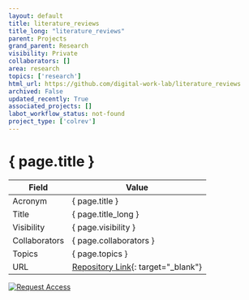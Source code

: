 ```yaml
---
layout: default
title: literature_reviews
title_long: "literature_reviews"
parent: Projects
grand_parent: Research
visibility: Private
collaborators: []
area: research
topics: ['research']
html_url: https://github.com/digital-work-lab/literature_reviews
archived: False
updated_recently: True
associated_projects: []
labot_workflow_status: not-found
project_type: ['colrev']
---
```


# { page.title }

Field               | Value
------------------- | ----------------------------------
Acronym             | { page.title }
Title               | { page.title_long }
Visibility          | { page.visibility }
Collaborators       | { page.collaborators }
Topics              | { page.topics }
URL                 | [Repository Link](https://github.com/digital-work-lab/literature_reviews){: target="_blank"}

[![Request Access](https://img.shields.io/badge/Request-Access-blue?style=for-the-badge)](https://github.com/digital-work-lab/literature_reviews/issues/new?assignees=geritwagner&labels=access+request&template=request-repo-access.md&title=%5BAccess+Request%5D+Request+for+access+to+repository)

